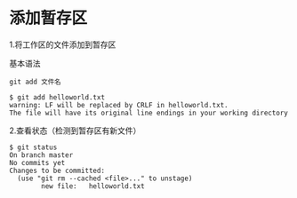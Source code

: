 # 添加暂存区

1.将工作区的文件添加到暂存区

基本语法

```
git add 文件名
```

```
$ git add helloworld.txt
warning: LF will be replaced by CRLF in helloworld.txt.
The file will have its original line endings in your working directory
```

2.查看状态（检测到暂存区有新文件）

```
$ git status
On branch master
No commits yet
Changes to be committed:
  (use "git rm --cached <file>..." to unstage)
        new file:   helloworld.txt
```

